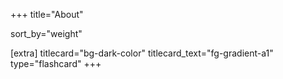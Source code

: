 +++
title="About"

sort_by="weight"

[extra]
titlecard="bg-dark-color"
titlecard_text="fg-gradient-a1"
type="flashcard"
+++